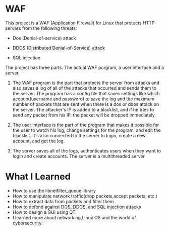 # WAF

This project is a WAF (Application Firewall) for Linux that protects HTTP servers from the following threats:

* Dos (Denial-of-service) attack

* DDOS (Distributed Denial-of-Service) attack

* SQL injection

The project has three parts. The actual WAF porgram, a user interface and a server.

1. The WAF program is the part that protects the server from attacks and also saves a log of all of the attacks that occurred and sends them to the server. The program has a config file that saves settings like which account(username and password) to save the log and the maximum number of packets that are sent when there is a dos or ddos attack on the server. The attacker's IP is added to a blacklist, and if he tries to send any packet from his IP, the packet will be dropped immediately.

2. The user interface is the part of the program that makes it possible for the user to watch his log, change settings for the program, and edit the blacklist. It's also connected to the server to login, create a new account, and get the log.

3. The server saves all of the logs, authenticates users when they want to login and create accounts. The server is a multithreaded server.

# What I Learned

* How to use the libnetfilter_queue library
* How to manipulate network traffic(drop packets,accept packets, etc.)
* How to extract data from packets and filter them
* How to defend against DOS, DDOS, and SQL injection attacks
* How to design a GUI using QT
* I learned more about networking,Linux OS and the world of cybersecurity.


